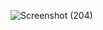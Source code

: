 ![Screenshot (204)](https://github.com/user-attachments/assets/edec8e92-f3ad-4fa0-a120-31e3116ef3dc)
